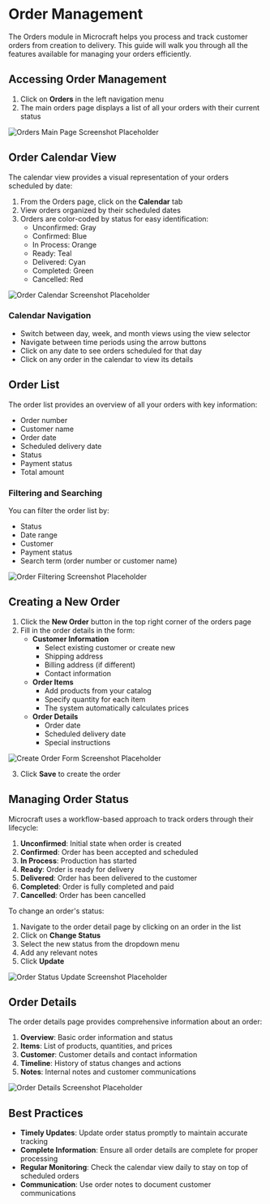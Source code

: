 # Order Management

The Orders module in Microcraft helps you process and track customer orders from creation to delivery. This guide will walk you through all the features available for managing your orders efficiently.

## Accessing Order Management

1. Click on **Orders** in the left navigation menu
2. The main orders page displays a list of all your orders with their current status

![Orders Main Page Screenshot Placeholder](#)

## Order Calendar View

The calendar view provides a visual representation of your orders scheduled by date:

1. From the Orders page, click on the **Calendar** tab
2. View orders organized by their scheduled dates
3. Orders are color-coded by status for easy identification:
   - Unconfirmed: Gray
   - Confirmed: Blue
   - In Process: Orange
   - Ready: Teal
   - Delivered: Cyan
   - Completed: Green
   - Cancelled: Red

![Order Calendar Screenshot Placeholder](#)

### Calendar Navigation

- Switch between day, week, and month views using the view selector
- Navigate between time periods using the arrow buttons
- Click on any date to see orders scheduled for that day
- Click on any order in the calendar to view its details

## Order List

The order list provides an overview of all your orders with key information:

- Order number
- Customer name
- Order date
- Scheduled delivery date
- Status
- Payment status
- Total amount

### Filtering and Searching

You can filter the order list by:
- Status
- Date range
- Customer
- Payment status
- Search term (order number or customer name)

![Order Filtering Screenshot Placeholder](#)

## Creating a New Order

1. Click the **New Order** button in the top right corner of the orders page
2. Fill in the order details in the form:
   - **Customer Information**
     - Select existing customer or create new
     - Shipping address
     - Billing address (if different)
     - Contact information
   - **Order Items**
     - Add products from your catalog
     - Specify quantity for each item
     - The system automatically calculates prices
   - **Order Details**
     - Order date
     - Scheduled delivery date
     - Special instructions

![Create Order Form Screenshot Placeholder](#)

3. Click **Save** to create the order

## Managing Order Status

Microcraft uses a workflow-based approach to track orders through their lifecycle:

1. **Unconfirmed**: Initial state when order is created
2. **Confirmed**: Order has been accepted and scheduled
3. **In Process**: Production has started
4. **Ready**: Order is ready for delivery
5. **Delivered**: Order has been delivered to the customer
6. **Completed**: Order is fully completed and paid
7. **Cancelled**: Order has been cancelled

To change an order's status:
1. Navigate to the order detail page by clicking on an order in the list
2. Click on **Change Status**
3. Select the new status from the dropdown menu
4. Add any relevant notes
5. Click **Update**

![Order Status Update Screenshot Placeholder](#)

## Order Details

The order details page provides comprehensive information about an order:

1. **Overview**: Basic order information and status
2. **Items**: List of products, quantities, and prices
3. **Customer**: Customer details and contact information
4. **Timeline**: History of status changes and actions
5. **Notes**: Internal notes and customer communications

![Order Details Screenshot Placeholder](#)

## Best Practices

- **Timely Updates**: Update order status promptly to maintain accurate tracking
- **Complete Information**: Ensure all order details are complete for proper processing
- **Regular Monitoring**: Check the calendar view daily to stay on top of scheduled orders
- **Communication**: Use order notes to document customer communications

